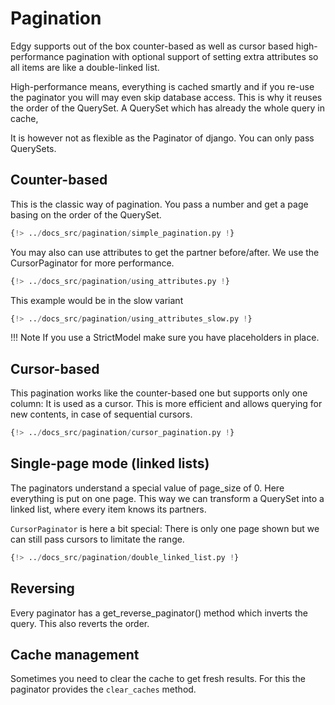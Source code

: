 # Pagination

Edgy supports out of the box counter-based as well as cursor based high-performance pagination with optional support
of setting extra attributes so all items are like a double-linked list.

High-performance means, everything is cached smartly and if you re-use the paginator you will may
even skip database access. This is why it reuses the order of the QuerySet.
A QuerySet which has already the whole query in cache,

It is however not as flexible as the Paginator of django. You can only pass QuerySets.

## Counter-based

This is the classic way of pagination. You pass a number and get a page basing on the order of the QuerySet.

```python
{!> ../docs_src/pagination/simple_pagination.py !}
```

You may also can use attributes to get the partner before/after. We use the CursorPaginator for more performance.

```python
{!> ../docs_src/pagination/using_attributes.py !}
```
This example would be in the slow variant

```python
{!> ../docs_src/pagination/using_attributes_slow.py !}
```

!!! Note
    If you use a StrictModel make sure you have placeholders in place.

## Cursor-based

This pagination works like the counter-based one but supports only one column: It is used as a cursor.
This is more efficient and allows querying for new contents, in case of sequential cursors.

```python
{!> ../docs_src/pagination/cursor_pagination.py !}
```

## Single-page mode (linked lists)

The paginators understand a special value of page_size of 0. Here everything is put on one page.
This way we can transform a QuerySet into a linked list, where every item knows its partners.

`CursorPaginator` is here a bit special: There is only one page shown but we can still pass cursors to limitate the range.


```python
{!> ../docs_src/pagination/double_linked_list.py !}
```

## Reversing

Every paginator has a get_reverse_paginator() method which inverts the query. This also reverts the order.

## Cache management

Sometimes you need to clear the cache to get fresh results. For this the paginator provides the
`clear_caches` method.
